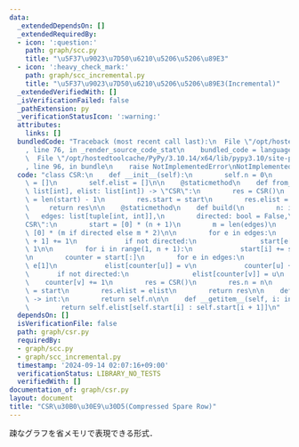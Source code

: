 ```yaml
---
data:
  _extendedDependsOn: []
  _extendedRequiredBy:
  - icon: ':question:'
    path: graph/scc.py
    title: "\u5F37\u9023\u7D50\u6210\u5206\u5206\u89E3"
  - icon: ':heavy_check_mark:'
    path: graph/scc_incremental.py
    title: "\u5F37\u9023\u7D50\u6210\u5206\u5206\u89E3(Incremental)"
  _extendedVerifiedWith: []
  _isVerificationFailed: false
  _pathExtension: py
  _verificationStatusIcon: ':warning:'
  attributes:
    links: []
  bundledCode: "Traceback (most recent call last):\n  File \"/opt/hostedtoolcache/PyPy/3.10.14/x64/lib/pypy3.10/site-packages/onlinejudge_verify/documentation/build.py\"\
    , line 76, in _render_source_code_stat\n    bundled_code = language.bundle(\n\
    \  File \"/opt/hostedtoolcache/PyPy/3.10.14/x64/lib/pypy3.10/site-packages/onlinejudge_verify/languages/python.py\"\
    , line 96, in bundle\n    raise NotImplementedError\nNotImplementedError\n"
  code: "class CSR:\n    def __init__(self):\n        self.n = 0\n        self.start\
    \ = []\n        self.elist = []\n\n    @staticmethod\n    def from_raw(start:\
    \ list[int], elist: list[int]) -> \"CSR\":\n        res = CSR()\n        res.n\
    \ = len(start) - 1\n        res.start = start\n        res.elist = elist\n   \
    \     return res\n\n    @staticmethod\n    def build(\n        n: int,\n     \
    \   edges: list[tuple[int, int]],\n        directed: bool = False,\n    ) -> \"\
    CSR\":\n        start = [0] * (n + 1)\n        m = len(edges)\n        elist =\
    \ [0] * (m if directed else m * 2)\n\n        for e in edges:\n            start[e[0]\
    \ + 1] += 1\n            if not directed:\n                start[e[1] + 1] +=\
    \ 1\n\n        for i in range(1, n + 1):\n            start[i] += start[i - 1]\n\
    \n        counter = start[:]\n        for e in edges:\n            u, v = e[0],\
    \ e[1]\n            elist[counter[u]] = v\n            counter[u] += 1\n     \
    \       if not directed:\n                elist[counter[v]] = u\n            \
    \    counter[v] += 1\n        res = CSR()\n        res.n = n\n        res.start\
    \ = start\n        res.elist = elist\n        return res\n\n    def __len__(self)\
    \ -> int:\n        return self.n\n\n    def __getitem__(self, i: int) -> list[int]:\n\
    \        return self.elist[self.start[i] : self.start[i + 1]]\n"
  dependsOn: []
  isVerificationFile: false
  path: graph/csr.py
  requiredBy:
  - graph/scc.py
  - graph/scc_incremental.py
  timestamp: '2024-09-14 02:07:16+09:00'
  verificationStatus: LIBRARY_NO_TESTS
  verifiedWith: []
documentation_of: graph/csr.py
layout: document
title: "CSR\u30B0\u30E9\u30D5(Compressed Spare Row)"
---
```


疎なグラフを省メモリで表現できる形式．

